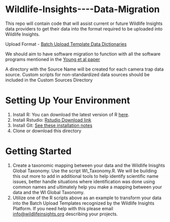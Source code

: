 # Wildlife-Insights----Data-Migration
This repo will contain code that will assist current or future Wildlife Insights data providers to get their data into the format required to be uploaded into Wildlife Insights. 

Upload Format - [Batch Upload Template Data Dictionaries](https://docs.google.com/spreadsheets/d/1PE5Zl-HUG4Zt0PwSfj-gJRJVbZ__LgH3VuiDW3-BKQg/edit#gid=807650760)

We should aim to have software migration to function with all the software programs mentioned in the [Young et al paper](https://github.com/ConservationInternational/Wildlife-Insights----Data-Migration/blob/master/Young%20et%20al%202018%20CT%20data%20mgmt%20review.pdf)

A directory with the Source Name will be created for each camera trap data source. Custom scripts for non-standardized data sources should be included in the Custom Sources Directory

# Setting Up Your Environment
1. Install R: You can download the latest version of R [here](https://cran.rstudio.com).
2. Install Rstudio: [Rstudio Download link](https://www.rstudio.com/products/rstudio/download/)
3. Install Git: [See these installation notes](https://support.rstudio.com/hc/en-us/articles/200532077-Version-Control-with-Git-and-SVN)
4. Clone or download this directory

# Getting Started
1. Create a taxonomic mapping between your data and the Wildlife Inisghts Global Taxonomy. Use the script WI_Taxonomy.R. We will be building this out more to add in additional tools to help identify scientific name issues, better handle situations where identification was done using common names and ultimately help you make a mapping between your data and the WI Global Taxonomy.
2. Utilize one of the R scripts above as an example to transform your data into the Batch Upload Templates recognized by the Wildlife Insights Platform. If you need help with this please email info@wildlifeinsights.org describing your projects.

